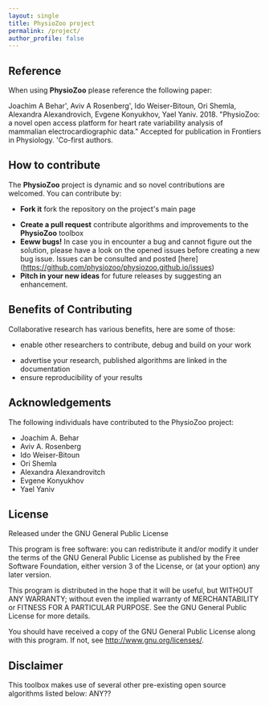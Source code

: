 ```yaml
---
layout: single
title: PhysioZoo project
permalink: /project/
author_profile: false
---
```



## Reference

When using **PhysioZoo** please reference the following paper:

Joachim A Behar', Aviv A Rosenberg', Ido Weiser-Bitoun, Ori Shemla, Alexandra Alexandrovich, Evgene Konyukhov, Yael Yaniv. 2018.  "PhysioZoo: a novel open access platform for heart rate variability analysis of mammalian electrocardiographic data." Accepted for publication in Frontiers in Physiology. 'Co-first authors.

## How to contribute

The **PhysioZoo** project is dynamic and so novel contributions are welcomed. You can contribute by:

  * **Fork it** fork the repository on the  project's main page
  + **Create a pull request** contribute algorithms and improvements to the **PhysioZoo** toolbox
  + **Eeww bugs!** In case you in encounter a bug and cannot figure out the solution, please have a look on the opened issues before creating a new bug issue. Issues can be consulted and posted [here] (https://github.com/physiozoo/physiozoo.github.io/issues)
  + **Pitch in your new ideas** for future releases by suggesting an enhancement.

## Benefits of Contributing

Collaborative research has various benefits, here are some of those:

* enable other researchers to contribute, debug and build on your work
+ advertise your research, published algorithms are linked in the documentation
+ ensure reproducibility of your results

## Acknowledgements
The following individuals have contributed to the PhysioZoo project:

- Joachim A. Behar
- Aviv A. Rosenberg
- Ido Weiser-Bitoun
- Ori Shemla
- Alexandra Alexandrovitch
- Evgene Konyukhov
- Yael Yaniv

## License

Released under the GNU General Public License

This program is free software: you can redistribute it and/or modify
it under the terms of the GNU General Public License as published by
the Free Software Foundation, either version 3 of the License, or
(at your option) any later version.
 
This program is distributed in the hope that it will be useful,
but WITHOUT ANY WARRANTY; without even the implied warranty of
MERCHANTABILITY or FITNESS FOR A PARTICULAR PURPOSE.  See the
GNU General Public License for more details.

You should have received a copy of the GNU General Public License
along with this program.  If not, see <http://www.gnu.org/licenses/>.

## Disclaimer

This toolbox makes use of several other pre-existing open source algorithms listed below:
ANY??

